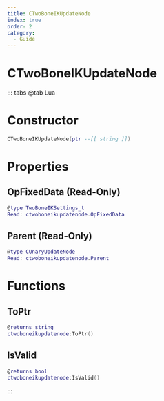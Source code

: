 ```yaml
---
title: CTwoBoneIKUpdateNode
index: true
order: 2
category:
  - Guide
---
```


# CTwoBoneIKUpdateNode

::: tabs
@tab Lua
# Constructor
```lua
CTwoBoneIKUpdateNode(ptr --[[ string ]])
```
# Properties
## OpFixedData (Read-Only)
```lua
@type TwoBoneIKSettings_t
Read: ctwoboneikupdatenode.OpFixedData
```
## Parent (Read-Only)
```lua
@type CUnaryUpdateNode
Read: ctwoboneikupdatenode.Parent
```
# Functions
## ToPtr
```lua
@returns string
ctwoboneikupdatenode:ToPtr()
```
## IsValid
```lua
@returns bool
ctwoboneikupdatenode:IsValid()
```

:::
